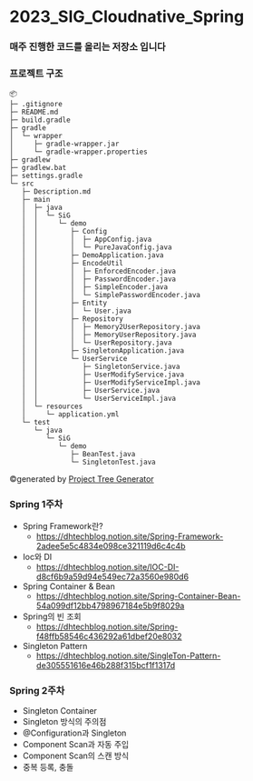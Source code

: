 # 2023_SIG_Cloudnative_Spring

### 매주 진행한 코드를 올리는 저장소 입니다

### 프로젝트 구조
```
📦 
├─ .gitignore
├─ README.md
├─ build.gradle
├─ gradle
│  └─ wrapper
│     ├─ gradle-wrapper.jar
│     └─ gradle-wrapper.properties
├─ gradlew
├─ gradlew.bat
├─ settings.gradle
└─ src
   ├─ Description.md
   ├─ main
   │  ├─ java
   │  │  └─ SiG
   │  │     └─ demo
   │  │        ├─ Config
   │  │        │  ├─ AppConfig.java
   │  │        │  └─ PureJavaConfig.java
   │  │        ├─ DemoApplication.java
   │  │        ├─ EncodeUtil
   │  │        │  ├─ EnforcedEncoder.java
   │  │        │  ├─ PasswordEncoder.java
   │  │        │  ├─ SimpleEncoder.java
   │  │        │  └─ SimplePasswordEncoder.java
   │  │        ├─ Entity
   │  │        │  └─ User.java
   │  │        ├─ Repository
   │  │        │  ├─ Memory2UserRepository.java
   │  │        │  ├─ MemoryUserRepository.java
   │  │        │  └─ UserRepository.java
   │  │        ├─ SingletonApplication.java
   │  │        └─ UserService
   │  │           ├─ SingletonService.java
   │  │           ├─ UserModifyService.java
   │  │           ├─ UserModifyServiceImpl.java
   │  │           ├─ UserService.java
   │  │           └─ UserServiceImpl.java
   │  └─ resources
   │     └─ application.yml
   └─ test
      └─ java
         └─ SiG
            └─ demo
               ├─ BeanTest.java
               └─ SingletonTest.java
```
©generated by [Project Tree Generator](https://woochanleee.github.io/project-tree-generator)
### Spring 1주차
- Spring Framework란?
  - https://dhtechblog.notion.site/Spring-Framework-2adee5e5c4834e098ce321119d6c4c4b
- Ioc와 DI
  - https://dhtechblog.notion.site/IOC-DI-d8cf6b9a59d94e549ec72a3560e980d6
- Spring Container & Bean
  - https://dhtechblog.notion.site/Spring-Container-Bean-54a099df12bb4798967184e5b9f8029a
- Spring의 빈 조회
  - https://dhtechblog.notion.site/Spring-f48ffb58546c436292a61dbef20e8032
- Singleton Pattern
  - https://dhtechblog.notion.site/SingleTon-Pattern-de305551616e46b288f315bcf1f1317d

### Spring 2주차
- Singleton Container
- Singleton 방식의 주의점
- @Configuration과 Singleton
- Component Scan과 자동 주입
- Component Scan의 스캔 방식
- 중복 등록, 충돌
